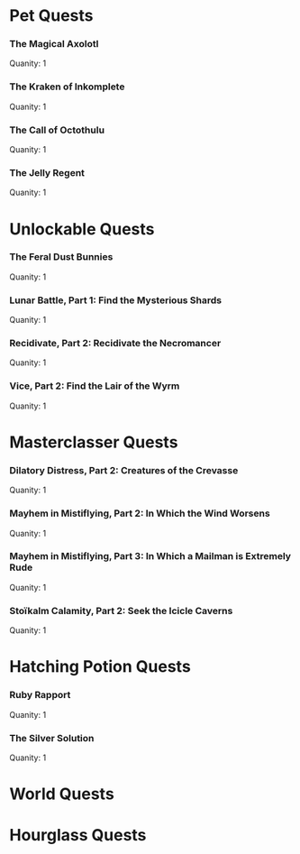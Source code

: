 # Pet Quests
### The Magical Axolotl

Quanity: 1

### The Kraken of Inkomplete

Quanity: 1

### The Call of Octothulu

Quanity: 1

### The Jelly Regent

Quanity: 1

# Unlockable Quests
### The Feral Dust Bunnies

Quanity: 1

### Lunar Battle, Part 1: Find the Mysterious Shards

Quanity: 1

### Recidivate, Part 2: Recidivate the Necromancer

Quanity: 1

### Vice, Part 2: Find the Lair of the Wyrm

Quanity: 1

# Masterclasser Quests
### Dilatory Distress, Part 2: Creatures of the Crevasse

Quanity: 1

### Mayhem in Mistiflying, Part 2: In Which the Wind Worsens

Quanity: 1

### Mayhem in Mistiflying, Part 3: In Which a Mailman is Extremely Rude

Quanity: 1

### Stoïkalm Calamity, Part 2: Seek the Icicle Caverns

Quanity: 1

# Hatching Potion Quests
### Ruby Rapport

Quanity: 1

### The Silver Solution

Quanity: 1

# World Quests
# Hourglass Quests
